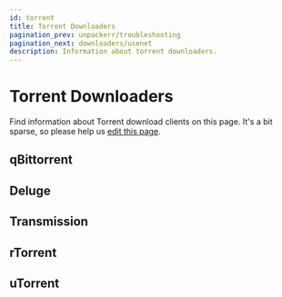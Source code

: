 ```yaml
---
id: torrent
title: Torrent Downloaders
pagination_prev: unpackerr/troubleshooting
pagination_next: downloaders/usenet
description: Information about torrent downloaders.
---
```


# Torrent Downloaders

Find information about Torrent download clients on this page. It's a bit sparse, so please help us
[edit this page](https://github.com/Unpackerr/unpackerr.github.io/blob/main/docs/downloaders/torrent.md).

## qBittorrent

## Deluge

## Transmission

## rTorrent

## uTorrent
